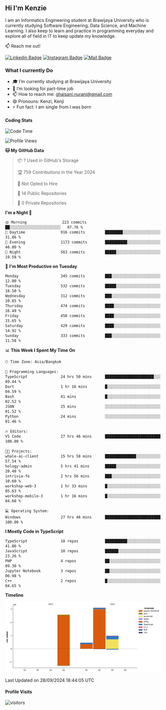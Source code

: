 ## Hi I'm Kenzie


I am an Informatics Engineering student at Brawijaya University who is currently studying Software Engineering, Data Science, and Machine Learning. I also keep to learn and practice in programming everyday and explore all of field in IT to keep update my knowledge.

:mailbox: Reach me out!

[![Linkedin Badge](https://img.shields.io/badge/-Kenzie_Taqiyassar-0e76a8?style=flat&labelColor=0e76a8&logo=linkedin&logoColor=white)](https://www.linkedin.com/in/kenzie-taqiyassar-37458b1aa/) 
[![Instagram Badge](https://img.shields.io/badge/-@__kenziehh_-e84393?style=flat&labelColor=e84393&logo=instagram&logoColor=white)](https://www.instagram.com/_kenziehh/) 
[![Mail Badge](https://img.shields.io/badge/-ghaisani.nurani-c0392b?style=flat&labelColor=c0392b&logo=gmail&logoColor=white)](mailto:ghaisani.nurani@gmail.com)

### What I currently Do

- 🎓 I’m currently studying at Brawijaya University
- 💼 I’m looking for part-time job
- 📫 How to reach me: ghaisani.nurani@gmail.com
- 😄 Pronouns: Kenzi, Kenji
- ⚡ Fun fact: I am single from I was born

#### Coding Stats
<!--START_SECTION:waka-->
![Code Time](http://img.shields.io/badge/Code%20Time-741%20hrs%2040%20mins-blue)

![Profile Views](http://img.shields.io/badge/Profile%20Views-0-blue)

**🐱 My GitHub Data** 

> 📦 ? Used in GitHub's Storage 
 > 
> 🏆 759 Contributions in the Year 2024
 > 
> 🚫 Not Opted to Hire
 > 
> 📜 14 Public Repositories 
 > 
> 🔑 0 Private Repositories 
 > 
**I'm a Night 🦉** 

```text
🌞 Morning                223 commits         ██░░░░░░░░░░░░░░░░░░░░░░░   07.76 % 
🌆 Daytime                916 commits         ████████░░░░░░░░░░░░░░░░░   31.86 % 
🌃 Evening                1173 commits        ██████████░░░░░░░░░░░░░░░   40.80 % 
🌙 Night                  563 commits         █████░░░░░░░░░░░░░░░░░░░░   19.58 % 
```
📅 **I'm Most Productive on Tuesday** 

```text
Monday                   345 commits         ███░░░░░░░░░░░░░░░░░░░░░░   12.00 % 
Tuesday                  532 commits         █████░░░░░░░░░░░░░░░░░░░░   18.50 % 
Wednesday                312 commits         ███░░░░░░░░░░░░░░░░░░░░░░   10.85 % 
Thursday                 474 commits         ████░░░░░░░░░░░░░░░░░░░░░   16.49 % 
Friday                   450 commits         ████░░░░░░░░░░░░░░░░░░░░░   15.65 % 
Saturday                 429 commits         ████░░░░░░░░░░░░░░░░░░░░░   14.92 % 
Sunday                   333 commits         ███░░░░░░░░░░░░░░░░░░░░░░   11.58 % 
```


📊 **This Week I Spent My Time On** 

```text
🕑︎ Time Zone: Asia/Bangkok

💬 Programming Languages: 
TypeScript               24 hrs 50 mins      ██████████████████████░░░   89.44 % 
Dart                     1 hr 16 mins        █░░░░░░░░░░░░░░░░░░░░░░░░   04.59 % 
Bash                     41 mins             █░░░░░░░░░░░░░░░░░░░░░░░░   02.52 % 
JSON                     25 mins             ░░░░░░░░░░░░░░░░░░░░░░░░░   01.52 % 
Python                   24 mins             ░░░░░░░░░░░░░░░░░░░░░░░░░   01.46 % 

🔥 Editors: 
VS Code                  27 hrs 46 mins      █████████████████████████   100.00 % 

🐱‍💻 Projects: 
whale-ai-client          15 hrs 58 mins      ██████████████░░░░░░░░░░░   57.54 % 
hology-admin             5 hrs 41 mins       █████░░░░░░░░░░░░░░░░░░░░   20.48 % 
intrivia-fe              2 hrs 56 mins       ███░░░░░░░░░░░░░░░░░░░░░░   10.60 % 
workshop-web-3           1 hr 33 mins        █░░░░░░░░░░░░░░░░░░░░░░░░   05.63 % 
workshop-mobile-3        1 hr 16 mins        █░░░░░░░░░░░░░░░░░░░░░░░░   04.60 % 

💻 Operating System: 
Windows                  27 hrs 46 mins      █████████████████████████   100.00 % 
```

**I Mostly Code in TypeScript** 

```text
TypeScript               18 repos            ██████████░░░░░░░░░░░░░░░   41.86 % 
JavaScript               10 repos            ██████░░░░░░░░░░░░░░░░░░░   23.26 % 
PHP                      4 repos             ██░░░░░░░░░░░░░░░░░░░░░░░   09.30 % 
Jupyter Notebook         3 repos             ██░░░░░░░░░░░░░░░░░░░░░░░   06.98 % 
C++                      2 repos             █░░░░░░░░░░░░░░░░░░░░░░░░   04.65 % 
```



**Timeline**

![Lines of Code chart](https://raw.githubusercontent.com/kenziehh/kenziehh/master/assets/bar_graph.png)


 Last Updated on 28/09/2024 18:44:05 UTC
<!--END_SECTION:waka-->


#### Profile Visits

![visitors](https://visitor-badge.glitch.me/badge?page_id=kenziehh.kenziehh)





